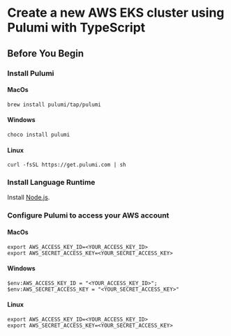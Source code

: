 # Create a new AWS EKS cluster using Pulumi with TypeScript

## Before You Begin
### Install Pulumi
#### MacOs

`brew install pulumi/tap/pulumi`

#### Windows

`choco install pulumi`

#### Linux

`curl -fsSL https://get.pulumi.com | sh`

### Install Language Runtime

Install [Node.js](https://nodejs.org/en/download/).

### Configure Pulumi to access your AWS account
#### MacOs

```
export AWS_ACCESS_KEY_ID=<YOUR_ACCESS_KEY_ID> 
export AWS_SECRET_ACCESS_KEY=<YOUR_SECRET_ACCESS_KEY>
```

#### Windows

```
$env:AWS_ACCESS_KEY_ID = "<YOUR_ACCESS_KEY_ID>";
$env:AWS_SECRET_ACCESS_KEY = "<YOUR_SECRET_ACCESS_KEY>"
```

#### Linux

```
export AWS_ACCESS_KEY_ID=<YOUR_ACCESS_KEY_ID>
export AWS_SECRET_ACCESS_KEY=<YOUR_SECRET_ACCESS_KEY>
```

